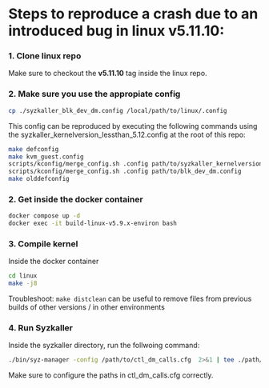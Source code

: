 # Steps to reproduce a crash due to an introduced bug in linux v5.11.10:

### 1. Clone linux repo
Make sure to checkout the **v5.11.10** tag inside the linux repo.

### 2. Make sure you use the appropiate config
```bash
cp ./syzkaller_blk_dev_dm.config /local/path/to/linux/.config
```
This config can be reproduced by executing the following commands using the syzkaller_kernelversion_lessthan_5.12.config at the root of this repo:
```bash
make defconfig
make kvm_guest.config
scripts/kconfig/merge_config.sh .config path/to/syzkaller_kernelversion_lessthan_5.12.config
scripts/kconfig/merge_config.sh .config path/to/blk_dev_dm.config
make olddefconfig
```

### 2. Get inside the docker container
```bash
docker compose up -d
docker exec -it build-linux-v5.9.x-environ bash
```

### 3. Compile kernel
Inside the docker container
```bash
cd linux
make -j8
```

Troubleshoot: 
`make distclean` can be useful to remove files from previous builds of other versions / in other environments

### 4. Run Syzkaller
Inside the syzkaller directory, run the follwoing command:
```bash
./bin/syz-manager -config /path/to/ctl_dm_calls.cfg  2>&1 | tee ./path/to/workdir-cve-2021-31916/log.log

```

Make sure to configure the paths in ctl_dm_calls.cfg correctly.